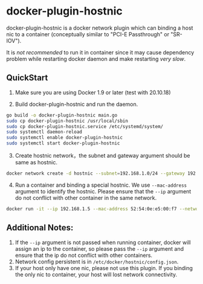 # docker-plugin-hostnic

docker-plugin-hostnic is a docker network plugin which can binding a host nic to a container (conceptually similar to "PCI-E Passthrough" or "SR-IOV").

It is *not recommended* to run it in container since it may cause dependency problem while restarting docker daemon and make restarting *very slow*.

## QuickStart

1. Make sure you are using Docker 1.9 or later (test with 20.10.18)

2. Build docker-plugin-hostnic and run the daemon.

```bash
go build -o docker-plugin-hostnic main.go
sudo cp docker-plugin-hostnic /usr/local/sbin
sudo cp docker-plugin-hostnic.service /etc/systemd/system/
sudo systemctl daemon-reload
sudo systemctl enable docker-plugin-hostnic
sudo systemctl start docker-plugin-hostnic
```

3. Create hostnic network，the subnet and gateway argument should be same as hostnic.

```bash
docker network create -d hostnic --subnet=192.168.1.0/24 --gateway 192.168.1.1 network1
```

4. Run a container and binding a special hostnic. We use `--mac-address` argument to identify the hostnic. Please ensure that the `--ip` argument do not conflict with other container in the same network.

```bash
docker run -it --ip 192.168.1.5 --mac-address 52:54:0e:e5:00:f7 --network network1 ubuntu:22.04 bash
```

## Additional Notes:

1. If the `--ip` argument is not passed when running container, docker will assign an ip to the container, so please pass the `--ip` argument and ensure that the ip do not conflict with other containers.
2. Network config persistent is in `/etc/docker/hostnic/config.json`.
3. If your host only have one nic, please not use this plugin. If you binding the only nic to container, your host will lost network connectivity.
